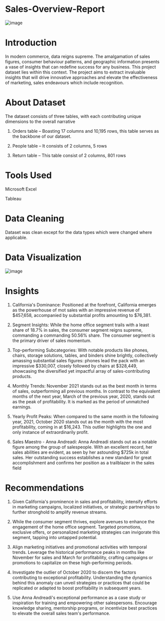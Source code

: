 # Sales-Overview-Report

![image](https://github.com/UduakN/Sales-Overview-Report/assets/128192166/06106fed-251f-4b77-b9ba-6c85d939681e)

# Introduction

In modern commerce, data reigns supreme. The amalgamation of sales figures, consumer behaviour patterns, and geographic information presents a vase of insights that can redefine success for any business. This project dataset lies within this context. The project aims to extract invaluable insights that will drive innovative approaches and elevate the effectiveness of marketing, sales endeavours which include recognition. 

# About Dataset

The dataset consists of three tables, with each contributing unique dimensions to the overall narrative

1.	Orders table – Boasting 17 columns and 10,195 rows, this table serves as the backbone of our dataset.
   
2.	People table – It consists of 2 columns, 5 rows
   
3.	Return table – This table consist of 2 columns, 801 rows


# Tools Used

Microsoft Excel

Tableau

# Data Cleaning
Dataset was clean except for the data types which were changed where applicable.

# Data Visualization

![image](https://github.com/UduakN/Sales-Overview-Report/assets/128192166/b71d21a6-5e12-463d-b378-5e4b33bd0a62)

# Insights

1.	California's Dominance: Positioned at the forefront, California emerges as the powerhouse of mot sales with an impressive revenue of $457,658, accompanied by substantial profits amounting to $76,381. 

2.	Segment Insights: While the home office segment trails with a least share of 18.7% in sales, the consumer segment reigns supreme, commanding a commanding 50.56% share. The consumer segment is the primary driver of sales momentum.

3.	Top-performing Subcategories: With notable products like phones, chairs, storage solutions, tables, and binders shine brightly, collectively amassing substantial sales figures: phones lead the pack with an impressive $330,007, closely followed by chairs at $328,449, showcasing the diversified yet impactful array of sales-contributing products.

4.	Monthly Trends: November 2021 stands out as the best month in terms of sales, outperforming all previous months. In contrast to the equivalent months of the next year, March of the previous year, 2020, stands out as the peak of profitability. It is marked as the period of unmatched earnings.

5.	Yearly Profit Peaks: When compared to the same month in the following year, 2021, October 2020 stands out as the month with the most profitability, coming in at $16,243. This outlier highlights the one and only instance of extraordinarily profit.

6.	Sales Maestro - Anna Andreadi: Anna Andreadi stands out as a notable figure among the group of salespeople. With an excellent record, her sales abilities are evident, as seen by her astounding $725k in total sales. Her outstanding success establishes a new standard for great accomplishment and confirms her position as a trailblazer in the sales field

# Recommendations

1.	 Given California's prominence in sales and profitability, intensify efforts in marketing campaigns, localized initiatives, or strategic partnerships to further stronghold to amplify revenue streams.

2.	While the consumer segment thrives, explore avenues to enhance the engagement of the home office segment. Targeted promotions, exclusive offers, or personalized marketing strategies can invigorate this segment, tapping into untapped potential.

3.	Align marketing initiatives and promotional activities with temporal trends. Leverage the historical performance peaks in months like November for sales and March for profitability, crafting campaigns or promotions to capitalize on these high-performing periods.

4.	Investigate the outlier of October 2020 to discern the factors contributing to exceptional profitability. Understanding the dynamics behind this anomaly can unveil strategies or practices that could be replicated or adapted to boost profitability in subsequent years.

5.	Use Anna Andreadi's exceptional performance as a case study or inspiration for training and empowering other salespersons. Encourage knowledge sharing, mentorship programs, or incentivize best practices to elevate the overall sales team's performance.





